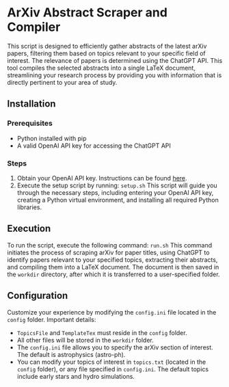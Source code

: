 # ArXiv Abstract Scraper and Compiler

This script is designed to efficiently gather abstracts of the latest arXiv papers, filtering them based on topics relevant to your specific field of interest. The relevance of papers is determined using the ChatGPT API. This tool compiles the selected abstracts into a single LaTeX document, streamlining your research process by providing you with information that is directly pertinent to your area of study.

## Installation

### Prerequisites
- Python installed with pip
- A valid OpenAI API key for accessing the ChatGPT API

### Steps
1. Obtain your OpenAI API key. Instructions can be found [here](https://www.howtogeek.com/885918/how-to-get-an-openai-api-key/).
2. Execute the setup script by running:
`setup.sh`
This script will guide you through the necessary steps, including entering your OpenAI API key, creating a Python virtual environment, and installing all required Python libraries.

## Execution

To run the script, execute the following command:
`run.sh`
This command initiates the process of scraping arXiv for paper titles, using ChatGPT to identify papers relevant to your specified topics, extracting their abstracts, and compiling them into a LaTeX document. The document is then saved in the `workdir` directory, after which it is transferred to a user-specified folder.

## Configuration

Customize your experience by modifying the `config.ini` file located in the `config` folder. Important details:
- `TopicsFile` and `TemplateTex` must reside in the `config` folder.
- All other files will be stored in the `workdir` folder.
- The `config.ini` file allows you to specify the arXiv section of interest. The default is astrophysics (astro-ph).
- You can modify your topics of interest in `topics.txt` (located in the `config` folder), or any file specified in `config.ini`. The default topics include early stars and hydro simulations.
